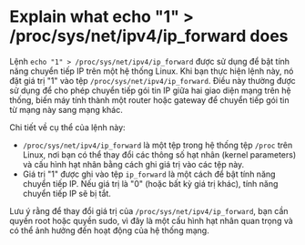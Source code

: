 # Explain what echo "1" > /proc/sys/net/ipv4/ip_forward does

Lệnh `echo "1" > /proc/sys/net/ipv4/ip_forward` được sử dụng để bật tính năng chuyển tiếp IP trên một hệ thống Linux. Khi bạn thực hiện lệnh này, nó đặt giá trị "1" vào tệp `/proc/sys/net/ipv4/ip_forward`. Điều này thường được sử dụng để cho phép chuyển tiếp gói tin IP giữa hai giao diện mạng trên hệ thống, biến máy tính thành một router hoặc gateway để chuyển tiếp gói tin từ mạng này sang mạng khác.

Chi tiết về cụ thể của lệnh này:

- `/proc/sys/net/ipv4/ip_forward` là một tệp trong hệ thống tệp `/proc` trên Linux, nơi bạn có thể thay đổi các thông số hạt nhân (kernel parameters) và cấu hình hạt nhân bằng cách ghi giá trị vào các tệp này.
- Giá trị "1" được ghi vào tệp `ip_forward` là một cách để bật tính năng chuyển tiếp IP. Nếu giá trị là "0" (hoặc bất kỳ giá trị khác), tính năng chuyển tiếp IP sẽ bị tắt.

Lưu ý rằng để thay đổi giá trị của `/proc/sys/net/ipv4/ip_forward`, bạn cần quyền root hoặc quyền sudo, vì đây là một cấu hình hạt nhân quan trọng và có thể ảnh hưởng đến hoạt động của hệ thống mạng.